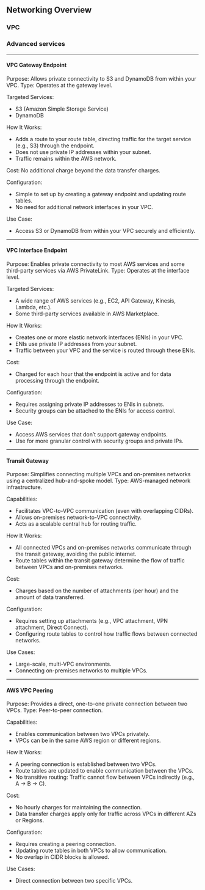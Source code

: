 ## Networking Overview

### VPC

### Advanced services
---
#### VPC Gateway Endpoint
Purpose: Allows private connectivity to S3 and DynamoDB from within your VPC.
Type: Operates at the gateway level.

Targeted Services:
- S3 (Amazon Simple Storage Service)
- DynamoDB

How It Works:
- Adds a route to your route table, directing traffic for the target service (e.g., S3) through the endpoint.
- Does not use private IP addresses within your subnet.
- Traffic remains within the AWS network.

Cost: No additional charge beyond the data transfer charges.

Configuration:
- Simple to set up by creating a gateway endpoint and updating route tables.
- No need for additional network interfaces in your VPC.

Use Case:
- Access S3 or DynamoDB from within your VPC securely and efficiently.

---
#### VPC Interface Endpoint
Purpose: Enables private connectivity to most AWS services and some third-party services via AWS PrivateLink.
Type: Operates at the interface level.

Targeted Services:
- A wide range of AWS services (e.g., EC2, API Gateway, Kinesis, Lambda, etc.).
- Some third-party services available in AWS Marketplace.

How It Works:
- Creates one or more elastic network interfaces (ENIs) in your VPC.
- ENIs use private IP addresses from your subnet.
- Traffic between your VPC and the service is routed through these ENIs.

Cost:
- Charged for each hour that the endpoint is active and for data processing through the endpoint.

Configuration:
- Requires assigning private IP addresses to ENIs in subnets.
- Security groups can be attached to the ENIs for access control.

Use Case:
- Access AWS services that don’t support gateway endpoints.
- Use for more granular control with security groups and private IPs.

---
#### Transit Gateway
Purpose: Simplifies connecting multiple VPCs and on-premises networks using a centralized hub-and-spoke model.
Type: AWS-managed network infrastructure.

Capabilities:
- Facilitates VPC-to-VPC communication (even with overlapping CIDRs).
- Allows on-premises network-to-VPC connectivity.
- Acts as a scalable central hub for routing traffic.

How It Works:
- All connected VPCs and on-premises networks communicate through the transit gateway, avoiding the public internet.
- Route tables within the transit gateway determine the flow of traffic between VPCs and on-premises networks.

Cost:
- Charges based on the number of attachments (per hour) and the amount of data transferred.

Configuration:
- Requires setting up attachments (e.g., VPC attachment, VPN attachment, Direct Connect).
- Configuring route tables to control how traffic flows between connected networks.

Use Cases:
- Large-scale, multi-VPC environments.
- Connecting on-premises networks to multiple VPCs.

---
#### AWS VPC Peering
Purpose: Provides a direct, one-to-one private connection between two VPCs.
Type: Peer-to-peer connection.

Capabilities:
- Enables communication between two VPCs privately.
- VPCs can be in the same AWS region or different regions.

How It Works:
- A peering connection is established between two VPCs.
- Route tables are updated to enable communication between the VPCs.
- No transitive routing: Traffic cannot flow between VPCs indirectly (e.g., A -> B -> C).

Cost:
- No hourly charges for maintaining the connection.
- Data transfer charges apply only for traffic across VPCs in different AZs or Regions.

Configuration:
- Requires creating a peering connection.
- Updating route tables in both VPCs to allow communication.
- No overlap in CIDR blocks is allowed.

Use Cases:
- Direct connection between two specific VPCs.